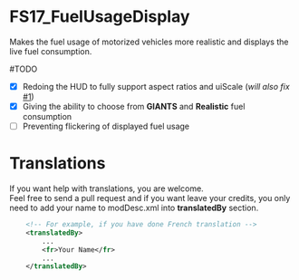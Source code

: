 # FS17_FuelUsageDisplay
Makes the fuel usage of motorized vehicles more realistic and displays the live fuel consumption.
  
  
#TODO
- [x] Redoing the HUD to fully support aspect ratios and uiScale (*will also fix* [#1](/../../issues/1))
- [x] Giving the ability to choose from **GIANTS** and **Realistic** fuel consumption
- [ ] Preventing flickering of displayed fuel usage
  
# Translations
If you want help with translations, you are welcome.  
Feel free to send a pull request and if you want leave your credits, you only need to add your name to modDesc.xml into **translatedBy** section.  
```xml
    <!-- For example, if you have done French translation -->
    <translatedBy>
        ...
        <fr>Your Name</fr>
        ...
    </translatedBy>
```
